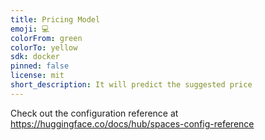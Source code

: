 ```yaml
---
title: Pricing Model
emoji: 💻
colorFrom: green
colorTo: yellow
sdk: docker
pinned: false
license: mit
short_description: It will predict the suggested price
---
```


Check out the configuration reference at https://huggingface.co/docs/hub/spaces-config-reference
